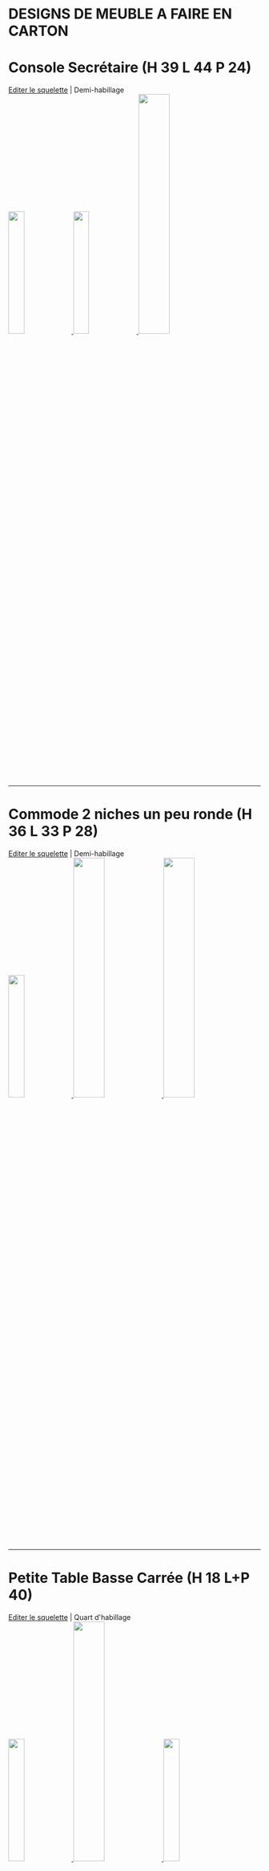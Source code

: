 # DESIGNS DE MEUBLE A FAIRE EN CARTON

# Console Secrétaire (H 39 L 44 P 24)
<a href="https://openjscad.xyz/#https://raw.githubusercontent.com/gilboonet/designs/master/MEUBLES/sq_ed0001.js">Editer le squelette</a> | Demi-habillage\
<a href="https://openjscad.xyz/#https://raw.githubusercontent.com/gilboonet/designs/master/MEUBLES/0001.obj">
  <img src="https://raw.githubusercontent.com/gilboonet/designs/master/MEUBLES/0001.png" width=25% height=25%>
</a>
<a href="https://raw.githubusercontent.com/gilboonet/designs/master/MEUBLES/sq0001.pdf">
  <img src="https://raw.githubusercontent.com/gilboonet/designs/master/MEUBLES/arrSq0001.jpg" width=25% height=25%>
</a>
<a href="https://raw.githubusercontent.com/gilboonet/designs/master/MEUBLES/mi0001.pdf">
  <img src="https://raw.githubusercontent.com/gilboonet/designs/master/MEUBLES/arrMi0001.jpg" width=35% height=35%>
</a>

***
# Commode 2 niches un peu ronde (H 36 L 33 P 28)
<a href="https://openjscad.xyz/#https://raw.githubusercontent.com/gilboonet/designs/master/MEUBLES/sq_ed0002.js">Editer le squelette</a> | Demi-habillage\
<a href="https://openjscad.xyz/#https://raw.githubusercontent.com/gilboonet/designs/master/MEUBLES/0002.obj">
  <img src="https://raw.githubusercontent.com/gilboonet/designs/master/MEUBLES/0002.png" width=25% height=25%>
</a>
<a href="https://raw.githubusercontent.com/gilboonet/designs/master/MEUBLES/sq0002.pdf">
  <img src="https://raw.githubusercontent.com/gilboonet/designs/master/MEUBLES/arrSq0002.jpg" width=35% height=35%>
</a>
<a href="https://raw.githubusercontent.com/gilboonet/designs/master/MEUBLES/mi0002.pdf">
  <img src="https://raw.githubusercontent.com/gilboonet/designs/master/MEUBLES/arrMi0002.jpg" width=35% height=35%>
</a>

***
# Petite Table Basse Carrée (H 18 L+P 40)
<a href="https://openjscad.xyz/#https://raw.githubusercontent.com/gilboonet/designs/master/MEUBLES/sq_ed0003.js">Editer le squelette</a> | Quart d'habillage\
<a href="https://openjscad.xyz/#https://raw.githubusercontent.com/gilboonet/designs/master/MEUBLES/0003.obj">
  <img src="https://raw.githubusercontent.com/gilboonet/designs/master/MEUBLES/0003.png" width=25% height=25%>
</a>
<a href="https://raw.githubusercontent.com/gilboonet/designs/master/MEUBLES/sq0003.pdf">
  <img src="https://raw.githubusercontent.com/gilboonet/designs/master/MEUBLES/arrSq0003.jpg" width=35% height=35%>
</a>
<a href="https://raw.githubusercontent.com/gilboonet/designs/master/MEUBLES/qu0003.pdf">
  <img src="https://raw.githubusercontent.com/gilboonet/designs/master/MEUBLES/arrQu0003.jpg" width=25% height=25%>
</a>

***
# Table Géométrique (H 23 L 43 P 37)
<a href="https://openjscad.xyz/#https://raw.githubusercontent.com/gilboonet/designs/master/MEUBLES/sq_ed0004.js">Editer le squelette</a> | Quart d'habillage\
<a href="https://openjscad.xyz/#https://raw.githubusercontent.com/gilboonet/designs/master/MEUBLES/0004.obj">
  <img src="https://raw.githubusercontent.com/gilboonet/designs/master/MEUBLES/0004.png" width=25% height=25%>
</a>
<a href="https://raw.githubusercontent.com/gilboonet/designs/master/MEUBLES/sq0004.pdf">
  <img src="https://raw.githubusercontent.com/gilboonet/designs/master/MEUBLES/arrSq0004.jpg" width=30% height=30%>
</a>
<a href="https://raw.githubusercontent.com/gilboonet/designs/master/MEUBLES/qu0004.pdf">
  <img src="https://raw.githubusercontent.com/gilboonet/designs/master/MEUBLES/arrQu0004.jpg" width=30% height=30%>
</a>

***
# Fauteuil Club Classique (H 62 L 43 P 24)
<a href="https://openjscad.xyz/#https://raw.githubusercontent.com/gilboonet/designs/master/MEUBLES/sq_ed0005.js">Editer le squelette</a> | Demi-habillage\
<a href="https://openjscad.xyz/#https://raw.githubusercontent.com/gilboonet/designs/master/MEUBLES/0005.obj">
  <img src="https://raw.githubusercontent.com/gilboonet/designs/master/MEUBLES/0005.png" width=25% height=25%>
</a>
<a href="https://raw.githubusercontent.com/gilboonet/designs/master/MEUBLES/sq0005.pdf">
  <img src="https://raw.githubusercontent.com/gilboonet/designs/master/MEUBLES/arrSq0005.jpg" width=35% height=35%>
</a>
<a href="https://raw.githubusercontent.com/gilboonet/designs/master/MEUBLES/mi0005.pdf">
  <img src="https://raw.githubusercontent.com/gilboonet/designs/master/MEUBLES/arrMi0005.jpg" width=35% height=40%>
</a>

***
# Commode galbée (H 43 L 39 P 30) 
<a href="https://openjscad.xyz/#https://raw.githubusercontent.com/gilboonet/designs/master/MEUBLES/sq_ed0006.js">Editer le squelette</a> | Demi-habillage avec 1 pied\
<a href="https://openjscad.xyz/#https://raw.githubusercontent.com/gilboonet/designs/master/MEUBLES/0006.obj">
  <img src="https://raw.githubusercontent.com/gilboonet/designs/master/MEUBLES/0006.png" width=25% height=25%>
</a>
<a href="https://raw.githubusercontent.com/gilboonet/designs/master/MEUBLES/sq0006.pdf">
  <img src="https://raw.githubusercontent.com/gilboonet/designs/master/MEUBLES/arrSq0006.jpg" width=40% height=40%>
</a>
<a href="https://raw.githubusercontent.com/gilboonet/designs/master/MEUBLES/mi0006.pdf">
  <img src="https://raw.githubusercontent.com/gilboonet/designs/master/MEUBLES/arrMi0006.jpg" width=30% height=30%>
</a>

***
# *Buffet Galbé (base) (H 78 L 140 P 57)
<a href="https://openjscad.xyz/#https://raw.githubusercontent.com/gilboonet/designs/master/MEUBLES/sq_ed0007.js">Editer le squelette</a> | Habillage\
<a href="https://openjscad.xyz/#https://raw.githubusercontent.com/gilboonet/designs/master/MEUBLES/0007.obj">
  <img src="https://raw.githubusercontent.com/gilboonet/designs/master/MEUBLES/0007.png" width=25% height=25%>
</a>
<a href="https://raw.githubusercontent.com/gilboonet/designs/master/MEUBLES/sq0007.pdf">
  <img src="https://raw.githubusercontent.com/gilboonet/designs/master/MEUBLES/arrSq0007.jpg" width=50% height=50%>
</a>

***
# Meuble TV en Coin (H+P 40 L 120)
<a href="https://openjscad.xyz/#https://raw.githubusercontent.com/gilboonet/designs/master/MEUBLES/sq_ed0008.js">Editer le squelette</a> | Demi-habillage\
<a href="https://openjscad.xyz/#https://raw.githubusercontent.com/gilboonet/designs/master/MEUBLES/0008.obj">
  <img src="https://raw.githubusercontent.com/gilboonet/designs/master/MEUBLES/0008.png" width=25% height=25%>
</a>
<a href="https://raw.githubusercontent.com/gilboonet/designs/master/MEUBLES/sq0008.pdf">
  <img src="https://raw.githubusercontent.com/gilboonet/designs/master/MEUBLES/arrSq0008.jpg" width=30% height=30%>
</a>
<a href="https://raw.githubusercontent.com/gilboonet/designs/master/MEUBLES/mi0008.pdf">
  <img src="https://raw.githubusercontent.com/gilboonet/designs/master/MEUBLES/arrMi0008.jpg" width=30% height=30%>
</a>

***
# Meuble rond (H 78 L 80 P 20)
<a href="https://openjscad.xyz/#https://raw.githubusercontent.com/gilboonet/designs/master/MEUBLES/sq_ed0009.js">Editer le squelette</a> | Quart d'habillage\
<a href="https://openjscad.xyz/#https://raw.githubusercontent.com/gilboonet/designs/master/MEUBLES/0009.obj">
  <img src="https://raw.githubusercontent.com/gilboonet/designs/master/MEUBLES/0009.png" width=25% height=25%>
</a>
<a href="https://raw.githubusercontent.com/gilboonet/designs/master/MEUBLES/sq0009.pdf">
  <img src="https://raw.githubusercontent.com/gilboonet/designs/master/MEUBLES/arrSq0009.jpg" width=27% height=27%>
</a>
<a href="https://raw.githubusercontent.com/gilboonet/designs/master/MEUBLES/qu0009.pdf">
  <img src="https://raw.githubusercontent.com/gilboonet/designs/master/MEUBLES/arrQu0009.jpg" width=40% height=40%>
</a>

***
# Mini chevet cubique (H 20 L+P 18)

<a href="https://openjscad.xyz/#https://raw.githubusercontent.com/gilboonet/designs/master/MEUBLES/0010/sq_ed0010.js">Editer le squelette</a>\
<a href="https://openjscad.xyz/#https://raw.githubusercontent.com/gilboonet/designs/master/MEUBLES/0010/0010.obj">
  <img src="https://raw.githubusercontent.com/gilboonet/designs/master/MEUBLES/0010/0010.png" width=25% height=25%>
</a>
<a href="https://raw.githubusercontent.com/gilboonet/designs/master/MEUBLES/0010/sq0010.pdf">
  <img src="https://raw.githubusercontent.com/gilboonet/designs/master/MEUBLES/0010/arrSq0010.png" width=28% height=28%>
</a>
<a href="https://raw.githubusercontent.com/gilboonet/designs/master/MEUBLES/0010/hb0010.pdf">
  <img src="https://raw.githubusercontent.com/gilboonet/designs/master/MEUBLES/0010/arrHb0010.png" width=20% height=20%>
</a>

***
# Mini chevet cubique biseauté (H 20 L+P 18)

<a href="https://openjscad.xyz/#https://raw.githubusercontent.com/gilboonet/designs/master/MEUBLES/0011/0011.obj">
  <img src="https://raw.githubusercontent.com/gilboonet/designs/master/MEUBLES/0011/0011.png" width=25% height=25%>
</a>
<a href="https://raw.githubusercontent.com/gilboonet/designs/master/MEUBLES/0011/sq0011.pdf">
  <img src="https://raw.githubusercontent.com/gilboonet/designs/master/MEUBLES/0011/arrSq0011.png" width=28% height=28%>
</a>
<a href="https://raw.githubusercontent.com/gilboonet/designs/master/MEUBLES/0011/hb0011.pdf">
  <img src="https://raw.githubusercontent.com/gilboonet/designs/master/MEUBLES/0011/arrHb0011.png" width=24% height=24%>
</a>

***
# Etagère Colonne 2 niches (H80 L+P 33)

<img src="https://raw.githubusercontent.com/gilboonet/designs/master/MEUBLES/0014/0014.png" width=25% height=25%><a href="https://raw.githubusercontent.com/gilboonet/designs/master/MEUBLES/0014/GabaritComplet.pdf">
  <img src="https://raw.githubusercontent.com/gilboonet/designs/master/MEUBLES/0014/GabaritComplet.png" width=27% height=27%>
</a>

